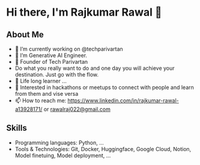 # Hi there, I'm Rajkumar Rawal 👋

## About Me
- 🔭 I’m currently working on @techparivartan
- 🔭  I’m Generative AI Engineer.
- 🔭 Founder of Tech Parivartan
- Do what you really want to do and one day you will achieve your destination. Just go with the flow.
- 🌱 Life long learner ...
- 👯 Interested in hackathons or meetups to connect with people and learn from them and vise versa
- 📫 How to reach me: https://www.linkedin.com/in/rajkumar-rawal-a13928171/  or rawalraj022@gmail.com

## Skills
- Programming languages: Python, ...
- Tools & Technologies: Git, Docker, Huggingface, Google Cloud, Notion, Model finetuing, Model deployment,    ...
